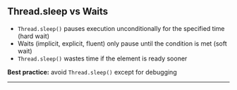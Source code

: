 
## Thread.sleep vs Waits

- `Thread.sleep()` pauses execution unconditionally for the specified time (hard wait)
- Waits (implicit, explicit, fluent) only pause until the condition is met (soft wait)
- `Thread.sleep()` wastes time if the element is ready sooner

**Best practice:** avoid `Thread.sleep()` except for debugging

---
